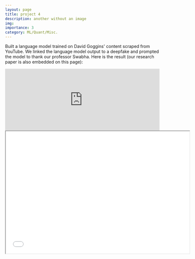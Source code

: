 ```yaml
---
layout: page
title: project 4
description: another without an image
img:
importance: 3
category: ML/Quant/Misc.
---
```

Built a language model trained on David Goggins' content scraped from YouTube. We linked the language model output to a deepfake and prompted the model to thank our professor Swabha. Here is the result (our research paper is also embedded on this page):

<div class="row">
    <div class="col-sm-12 mt-3 mt-md-0">
        <iframe width="100%" height="202" src="https://www.youtube.com/embed/n_e8e6tPa44" frameborder="0" allow="accelerometer; autoplay; encrypted-media; gyroscope; picture-in-picture" allowfullscreen></iframe>
    </div>
</div>

<iframe src="assets/pdf/Goggins.pdf" width="600" height="400">
  <p>Your browser does not support iframes. Here is the <a href="assets/pdf/Goggins.pdf">link</a> to the paper.</p>
</iframe>

